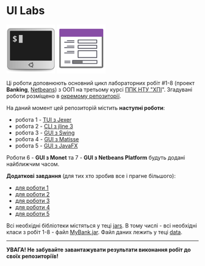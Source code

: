 # UI Labs
![](terminal-icon.png)
![](gui-icon.png)

Ці роботи доповнюють основний цикл лабораторних робіт #1-8 (проект **Banking**, [Netbeans](https://netbeans.org/)) з ООП на третьому курсі [ППК НТУ "ХПІ](http://polytechnic.poltava.ua)". Згадувані роботи розміщено в [окремому репозиторії](https://github.com/liketaurus/OOP-JAVA).

На даний момент цей репозиторій містить **наступні роботи**:
- робота 1 - [TUI з Jexer](https://github.com/liketaurus/TUI-Labs/blob/master/Lab%201%20-TUI/Lab%201.md)
- робота 2 - [CLI з jline 3](https://github.com/liketaurus/TUI-Labs/blob/master/Lab%202%20-%20CLI/Lab%202.md)
- робота 3 - [GUI з Swing](https://github.com/liketaurus/TUI-Labs/blob/master/Lab%203%20-%20SWING/Lab%203.md)
- робота 4 - [GUI з Matisse](https://github.com/liketaurus/TUI-Labs/blob/master/Lab%204%20-%20Matisse/Lab%204.md)
- робота 5 - [GUI з JavaFX](https://github.com/liketaurus/TUI-Labs/blob/master/Lab%205%20-%20JavaFX/Lab%205.md)

Роботи 6 - **GUI з Monet** та 7 - **GUI з Netbeans Platform** будуть додані найближчим часом.

**Додаткові завдання** (для тих хто зробив все і прагне більшого):
- [для роботи 1](https://github.com/liketaurus/TUI-Labs/blob/master/Lab%201%20-TUI/Lab%201%20-%20add.md)
- [для роботи 2](https://github.com/liketaurus/TUI-Labs/blob/master/Lab%202%20-%20CLI/Lab%202%20-%20add.md)
- [для роботи 3](https://github.com/liketaurus/TUI-Labs/blob/master/Lab%203%20-%20SWING/Lab%203%20-%20add.md)
- [для роботи 4](https://github.com/liketaurus/TUI-Labs/blob/master/Lab%204%20-%20Matisse/Lab%20-%204%20-%20add.md)
- [для роботи 5](https://github.com/liketaurus/TUI-Labs/blob/master/Lab%205%20-%20JavaFX/Lab%20-%205%20-%20add.md)

Всі необхідні бібліотеки містяться у теці [jars](https://github.com/liketaurus/TUI-Labs/tree/master/jars). В тому числі - всі необхідні класи з робіт 1-8 - файл [MyBank.jar](https://github.com/liketaurus/TUI-Labs/blob/master/jars/MyBank.jar). Файл даних лежить у теці [data](https://github.com/liketaurus/TUI-Labs/tree/master/data).

---
**УВАГА! Не забувайте завантажувати результати виконання робіт до своїх репозиторіїв!**
